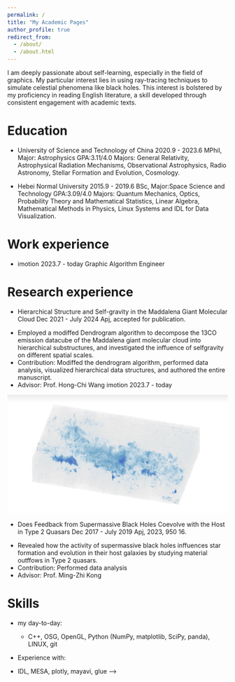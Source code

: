 ```yaml
---
permalink: /
title: "My Academic Pages"
author_profile: true
redirect_from: 
  - /about/
  - /about.html
---
```


I am deeply passionate about self-learning, especially in the field of graphics. My particular interest lies in using ray-tracing techniques to simulate celestial phenomena like black holes. This interest is bolstered by my proficiency in reading English literature, a skill developed through consistent engagement with academic texts.

Education
======
* University of Science and Technology of China 2020.9 - 2023.6
MPhil, Major: Astrophysics GPA:3.11/4.0
Majors: General Relativity, Astrophysical Radiation Mechanisms, Observational Astrophysics, Radio
Astronomy, Stellar Formation and Evolution, Cosmology.

* Hebei Normal University 2015.9 - 2019.6
BSc, Major:Space Science and Technology GPA:3.09/4.0
Majors: Quantum Mechanics, Optics, Probability Theory and Mathematical Statistics, Linear Algebra,
Mathematical Methods in Physics, Linux Systems and IDL for Data Visualization.


Work experience
======
* imotion 2023.7 - today
Graphic Algorithm Engineer

Research experience
======
* Hierarchical Structure and Self-gravity in the Maddalena Giant Molecular Cloud
Dec 2021 - July 2024 Apj, accepted for publication.
- Employed a modiffed Dendrogram algorithm to decompose the 13CO emission datacube of the Maddalena
 giant molecular cloud into hierarchical substructures, and investigated the inffuence of selfgravity
 on different spatial scales.
- Contribution: Modiffed the dendrogram algorithm, performed data analysis, visualized hierarchical
data structures, and authored the entire manuscript.
- Advisor: Prof. Hong-Chi Wang
 imotion 2023.7 - today

![img](/images/1.png)

* Does Feedback from Supermassive Black Holes Coevolve with the Host in Type 2 Quasars
Dec 2017 - July 2019 Apj, 2023, 950 16.
- Revealed how the activity of supermassive black holes inffuences star formation and evolution in their
host galaxies by studying material outffows in Type 2 quasars.
- Contribution: Performed data analysis
- Advisor: Prof. Ming-Zhi Kong


Skills
======
* my day-to-day: 
  - C++, OSG, OpenGL, Python (NumPy, matplotlib, SciPy, panda), LINUX, git

* Experience with:
 -  IDL, MESA, plotly, mayavi, glue -->
  